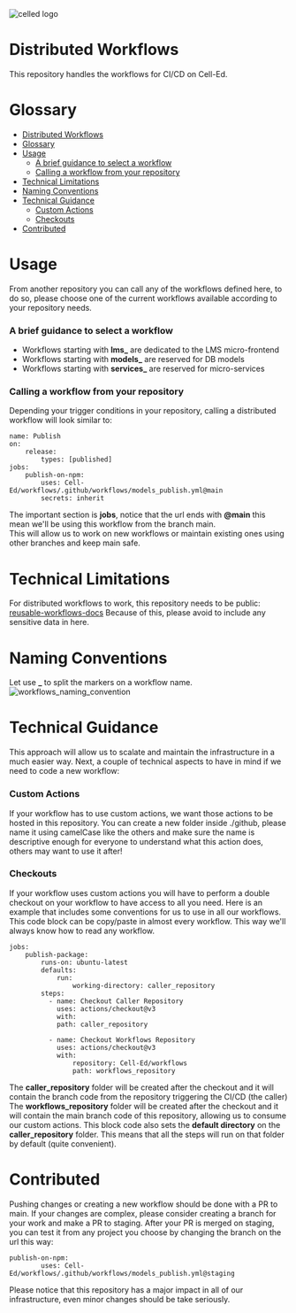 <img src="https://celled-images.s3-us-west-1.amazonaws.com/github/banner.jpg?raw=true" alt="celled logo">

# Distributed Workflows
This repository handles the workflows for CI/CD on Cell-Ed.
# Glossary
- [Distributed Workflows](#distributed-workflows)
- [Glossary](#glossary)
- [Usage](#usage)
    - [A brief guidance to select a workflow](#a-brief-guidance-to-select-a-workflow)
    - [Calling a workflow from your repository](#calling-a-workflow-from-your-repository)
- [Technical Limitations](#technical-limitations)
- [Naming Conventions](#naming-conventions)
- [Technical Guidance](#technical-guidance)
    - [Custom Actions](#custom-actions)
    - [Checkouts](#checkouts)
- [Contributed](#contributed)
# Usage
From another repository you can call any of the workflows defined here, to do so, please choose one of the current workflows available according to your repository needs.  
### A brief guidance to select a workflow
 - Workflows starting with **lms_** are dedicated to the LMS micro-frontend
 - Workflows starting with **models_** are reserved for DB models
 - Workflows starting with **services_** are reserved for micro-services
### Calling a workflow from your repository
Depending your trigger conditions in your repository, calling a distributed workflow will look similar to:

	name: Publish
	on:
		release:
			types: [published]
	jobs:
		publish-on-npm:
			uses: Cell-Ed/workflows/.github/workflows/models_publish.yml@main
			secrets: inherit
The important section is **jobs**, notice that the url ends with **@main** this mean we'll be using this workflow from the branch main.  
This will allow us to work on new workflows or maintain existing ones using other branches and keep main safe.
# Technical Limitations
For distributed workflows to work, this repository needs to be public: [reusable-workflows-docs](https://docs.github.com/en/actions/using-workflows/reusing-workflows#limitations)
Because of this, please avoid to include any sensitive data in here.
# Naming Conventions
Let use **_** to split the markers on a workflow name.
![workflows_naming_convention](https://celled-images.s3.us-west-1.amazonaws.com/workflows_naming_convention.png)

# Technical Guidance
This approach will allow us to scalate and maintain the infrastructure in a much easier way.
Next, a couple of technical aspects to have in mind if we need to code a new workflow:

### Custom Actions
If your workflow has to use custom actions, we want those actions to be hosted in this repository. You can create a new folder inside ./github, please name it using camelCase like the others and make sure the name is descriptive enough for everyone to understand what this action does, others may want to use it after! 
### Checkouts
If your workflow uses custom actions you will have to perform a double checkout on your workflow to have access to all you need. Here is an example that includes some conventions for us to use in all our workflows. 
This code block can be copy/paste in almost every workflow. This way we'll always know how to read any workflow.

    jobs:
		publish-package:
			runs-on: ubuntu-latest
			defaults:
				run:
					working-directory: caller_repository
			steps:
			  - name: Checkout Caller Repository
				uses: actions/checkout@v3
				with:
				path: caller_repository
				
			  - name: Checkout Workflows Repository
				uses: actions/checkout@v3
				with:
					repository: Cell-Ed/workflows
					path: workflows_repository
The **caller_repository** folder will be created after the checkout and it will contain the branch code from the repository triggering the CI/CD (the caller)
The **workflows_repository** folder will be created after the checkout and it will contain the main branch code of this repository, allowing us to consume our custom actions.
This block code also sets the **default directory** on the **caller_repository** folder. This means that all the steps will run on that folder by default (quite convenient). 
# Contributed
 Pushing changes or creating a new workflow should be done with a PR  to main. 
If your changes are complex, please consider creating a branch for your work and make a PR to staging. After your PR is merged on staging, you can test it from any project you choose by changing the branch on the url this way:

    publish-on-npm:
			uses: Cell-Ed/workflows/.github/workflows/models_publish.yml@staging
Please notice that this repository has a major impact in all of our infrastructure, even minor changes should be take seriously.